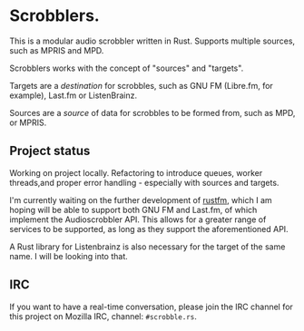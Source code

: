 # Scrobblers.

This is a modular audio scrobbler written in Rust. Supports multiple
sources, such as MPRIS and MPD.

Scrobblers works with the concept of "sources" and "targets".

Targets are a *destination* for scrobbles, such as GNU FM (Libre.fm,
for example), Last.fm or ListenBrainz.

Sources are a *source* of data for scrobbles to be formed from, such
as MPD, or MPRIS.

## Project status

Working on project locally. Refactoring to introduce queues, worker
threads,and proper error handling - especially with sources and
targets.

I'm currently waiting on the further development of [rustfm][rustfm],
which I am hoping will be able to support both GNU FM and Last.fm, of
which implement the Audioscrobbler API. This allows for a greater
range of services to be supported, as long as they support the aforementioned
API.

A Rust library for Listenbrainz is also necessary for the target of the same
name. I will be looking into that.

## IRC

If you want to have a real-time conversation, please join the IRC channel for
this project on Mozilla IRC, channel: `#scrobble.rs`.

[rustfm]: https://github.com/RoxasShadow/rustfm
